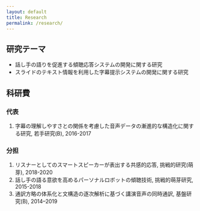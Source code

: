 ```yaml
---
layout: default
title: Research
permalink: /research/
---
```


## 研究テーマ

- 話し手の語りを促進する傾聴応答システムの開発に関する研究
- スライドのテキスト情報を利用した字幕提示システムの開発に関する研究

## 科研費

### 代表

1. 字幕の理解しやすさとの関係を考慮した音声データの漸進的な構造化に関する研究, 若手研究(B), 2016-2017

### 分担

1. リスナーとしてのスマートスピーカーが表出する共感的応答, 挑戦的研究(萌芽), 2018-2020
1. 話し手の語る意欲を高めるパーソナルロボットの傾聴技術, 挑戦的萌芽研究, 2015-2018
1. 通訳方略の体系化と文構造の逐次解析に基づく講演音声の同時通訳, 基盤研究(B), 2014–2019
